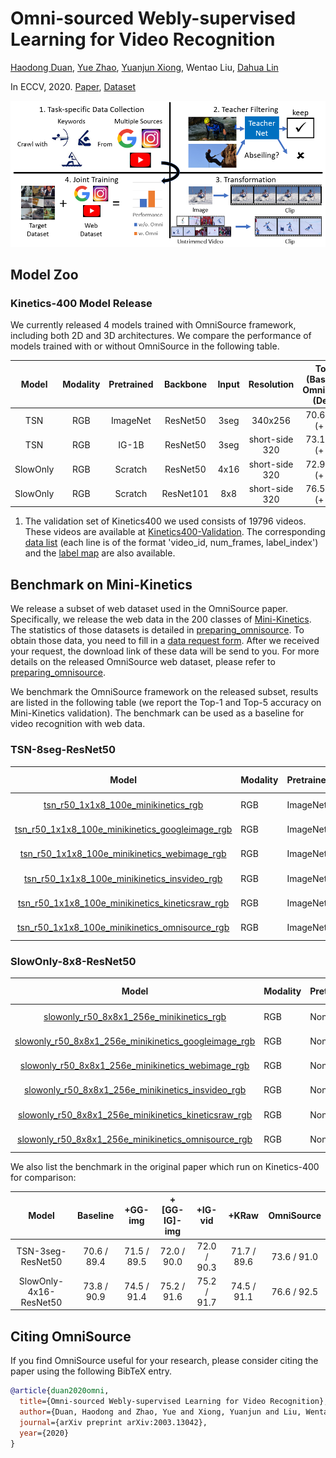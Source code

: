 # Omni-sourced Webly-supervised Learning for Video Recognition

[Haodong Duan](https://github.com/kennymckormick), [Yue Zhao](https://github.com/zhaoyue-zephyrus), [Yuanjun Xiong](https://github.com/yjxiong), Wentao Liu, [Dahua Lin](https://github.com/lindahua)

In ECCV, 2020. [Paper](https://arxiv.org/abs/2003.13042), [Dataset](https://docs.google.com/forms/d/e/1FAIpQLSd8_GlmHzG8FcDbW-OEu__G7qLgOSYZpH-i5vYVJcu7wcb_TQ/viewform?usp=sf_link)

![pipeline](https://github.com/open-mmlab/mmaction2/blob/master/configs/recognition/omnisource/pipeline.png?raw=true)

## Model Zoo

### Kinetics-400 Model Release

We currently released 4 models trained with OmniSource framework, including both 2D and 3D architectures. We compare the performance of models trained with or without OmniSource in the following table.

|  Model   | Modality | Pretrained | Backbone  | Input |   Resolution   | Top-1 (Baseline / OmniSource (Delta)) | Top-5 (Baseline / OmniSource (Delta))) |                           Download                           |
| :------: | :------: | :--------: | :-------: | :---: | :------------: | :-----------------------------------: | :------------------------------------: | :----------------------------------------------------------: |
|   TSN    |   RGB    |  ImageNet  | ResNet50  | 3seg  |    340x256     |          70.6 / 73.6 (+ 3.0)          |          89.4 / 91.0 (+ 1.6)           | [Baseline](https://download.openmmlab.com/mmaction/recognition/tsn/tsn_r50_1x1x3_100e_kinetics400_rgb/tsn_r50_1x1x3_100e_kinetics400_rgb_20200614-e508be42.pth) / [OmniSource](https://download.openmmlab.com/mmaction/recognition/tsn/omni/tsn_imagenet_pretrained_r50_omni_1x1x3_kinetics400_rgb_20200926-54192355.pth) |
|   TSN    |   RGB    |   IG-1B    | ResNet50  | 3seg  | short-side 320 |          73.1 / 75.7 (+ 2.6)          |          90.4 / 91.9 (+ 1.5)           | [Baseline](https://download.openmmlab.com/mmaction/recognition/tsn/omni/tsn_1G1B_pretrained_r50_without_omni_1x1x3_kinetics400_rgb_20200926-c133dd49.pth) / [OmniSource](https://download.openmmlab.com/mmaction/recognition/tsn/omni/tsn_1G1B_pretrained_r50_omni_1x1x3_kinetics400_rgb_20200926-2863fed0.pth) |
| SlowOnly |   RGB    |  Scratch   | ResNet50  | 4x16  | short-side 320 |          72.9 / 76.8 (+ 3.9)          |          90.9 / 92.5 (+ 1.6)           | [Baseline](https://download.openmmlab.com/mmaction/recognition/slowonly/slowonly_r50_4x16x1_256e_kinetics400_rgb/slowonly_r50_4x16x1_256e_kinetics400_rgb_20200704-a69556c6.pth) / [OmniSource](https://download.openmmlab.com/mmaction/recognition/slowonly/omni/slowonly_r50_omni_4x16x1_kinetics400_rgb_20200926-51b1f7ea.pth) |
| SlowOnly |   RGB    |  Scratch   | ResNet101 |  8x8  | short-side 320 |          76.5 / 80.4 (+ 3.9)          |          92.7 / 94.4 (+ 1.7)           | [Baseline](https://download.openmmlab.com/mmaction/recognition/slowonly/omni/slowonly_r101_without_omni_8x8x1_kinetics400_rgb_20200926-0c730aef.pth) / [OmniSource](https://download.openmmlab.com/mmaction/recognition/slowonly/omni/slowonly_r101_omni_8x8x1_kinetics400_rgb_20200926-b5dbb701.pth) |

1. The validation set of Kinetics400 we used consists of 19796 videos. These videos are available at [Kinetics400-Validation](https://mycuhk-my.sharepoint.com/:u:/g/personal/1155136485_link_cuhk_edu_hk/EbXw2WX94J1Hunyt3MWNDJUBz-nHvQYhO9pvKqm6g39PMA?e=a9QldB). The corresponding [data list](https://download.openmmlab.com/mmaction/dataset/k400_val/kinetics_val_list.txt) (each line is of the format 'video_id, num_frames, label_index') and the [label map](https://download.openmmlab.com/mmaction/dataset/k400_val/kinetics_class2ind.txt) are also available.

## Benchmark on Mini-Kinetics

We release a subset of web dataset used in the OmniSource paper. Specifically, we release the web data in the 200 classes of [Mini-Kinetics](https://arxiv.org/pdf/1712.04851.pdf). The statistics of those datasets is detailed in [preparing_omnisource](/tools/data/omnisource/README.md). To obtain those data, you need to fill in a [data request form](https://docs.google.com/forms/d/e/1FAIpQLSd8_GlmHzG8FcDbW-OEu__G7qLgOSYZpH-i5vYVJcu7wcb_TQ/viewform?usp=sf_link). After we received your request, the download link of these data will be send to you. For more details on the released OmniSource web dataset, please refer to [preparing_omnisource](/tools/data/omnisource/README.md).

We benchmark the OmniSource framework on the released subset, results are listed in the following table (we report the Top-1 and Top-5 accuracy on Mini-Kinetics validation). The benchmark can be used as a baseline for video recognition with web data.

### TSN-8seg-ResNet50

|                            Model                             | Modality | Pretrained | Backbone | Input | Resolution     | top1 acc | top5 acc |                             ckpt                             |                             json                             |                             log                              |
| :----------------------------------------------------------: | -------- | ---------- | -------- | ----- | -------------- | :------: | :------: | :----------------------------------------------------------: | :----------------------------------------------------------: | :----------------------------------------------------------: |
| [tsn_r50_1x1x8_100e_minikinetics_rgb](/configs/recognition/omnisource/tsn_r50_1x1x8_100e_minikinetics/tsn_r50_1x1x8_100e_minikinetics_rgb.py) | RGB      | ImageNet   | ResNet50 | 3seg  | short-side 320 |   77.4   |   93.6   | [ckpt](https://download.openmmlab.com/mmaction/recognition/omnisource/tsn_r50_1x1x8_100e_minikinetics_rgb/baseline/tsn_r50_1x1x8_100e_minikinetics_rgb_20201030-b4eaf92b.pth) | [json](https://download.openmmlab.com/mmaction/recognition/omnisource/tsn_r50_1x1x8_100e_minikinetics_rgb/baseline/tsn_r50_1x1x8_100e_minikinetics_rgb_20201030.json) | [log](https://download.openmmlab.com/mmaction/recognition/omnisource/tsn_r50_1x1x8_100e_minikinetics_rgb/baseline/tsn_r50_1x1x8_100e_minikinetics_rgb_20201030.log) |
| [tsn_r50_1x1x8_100e_minikinetics_googleimage_rgb](/configs/recognition/omnisource/tsn_r50_1x1x8_100e_minikinetics/tsn_r50_1x1x8_100e_minikinetics_googleimage_rgb.py) | RGB      | ImageNet   | ResNet50 | 3seg  | short-side 320 |   78.0   |   93.6   | [ckpt](https://download.openmmlab.com/mmaction/recognition/omnisource/tsn_r50_1x1x8_100e_minikinetics_rgb/googleimage/tsn_r50_1x1x8_100e_minikinetics_googleimage_rgb_20201030-23966b4b.pth) | [json](https://download.openmmlab.com/mmaction/recognition/omnisource/tsn_r50_1x1x8_100e_minikinetics_rgb/googleimage/tsn_r50_1x1x8_100e_minikinetics_googleimage_rgb_20201030.json) | [log](https://download.openmmlab.com/mmaction/recognition/omnisource/tsn_r50_1x1x8_100e_minikinetics_rgb/googleimage/tsn_r50_1x1x8_100e_minikinetics_googleimage_rgb_20201030.log) |
| [tsn_r50_1x1x8_100e_minikinetics_webimage_rgb](/configs/recognition/omnisource/tsn_r50_1x1x8_100e_minikinetics/tsn_r50_1x1x8_100e_minikinetics_webimage_rgb.py) | RGB      | ImageNet   | ResNet50 | 3seg  | short-side 320 |   78.6   |   93.6   | [ckpt](https://download.openmmlab.com/mmaction/recognition/omnisource/tsn_r50_1x1x8_100e_minikinetics_rgb/webimage/tsn_r50_1x1x8_100e_minikinetics_webimage_rgb_20201030-66f5e046.pth) | [json](https://download.openmmlab.com/mmaction/recognition/omnisource/tsn_r50_1x1x8_100e_minikinetics_rgb/webimage/tsn_r50_1x1x8_100e_minikinetics_webimage_rgb_20201030.json) | [log](https://download.openmmlab.com/mmaction/recognition/omnisource/tsn_r50_1x1x8_100e_minikinetics_rgb/webimage/tsn_r50_1x1x8_100e_minikinetics_webimage_rgb_20201030.log) |
| [tsn_r50_1x1x8_100e_minikinetics_insvideo_rgb](/configs/recognition/omnisource/tsn_r50_1x1x8_100e_minikinetics/tsn_r50_1x1x8_100e_minikinetics_insvideo_rgb.py) | RGB      | ImageNet   | ResNet50 | 3seg  | short-side 320 |   80.6   |   95.0   | [ckpt](https://download.openmmlab.com/mmaction/recognition/omnisource/tsn_r50_1x1x8_100e_minikinetics_rgb/insvideo/tsn_r50_1x1x8_100e_minikinetics_insvideo_rgb_20201030-011f984d.pth) | [json](https://download.openmmlab.com/mmaction/recognition/omnisource/tsn_r50_1x1x8_100e_minikinetics_rgb/insvideo/tsn_r50_1x1x8_100e_minikinetics_insvideo_rgb_20201030.json) | [log](https://download.openmmlab.com/mmaction/recognition/omnisource/tsn_r50_1x1x8_100e_minikinetics_rgb/insvideo/tsn_r50_1x1x8_100e_minikinetics_insvideo_rgb_20201030.log) |
| [tsn_r50_1x1x8_100e_minikinetics_kineticsraw_rgb](/configs/recognition/omnisource/tsn_r50_1x1x8_100e_minikinetics/tsn_r50_1x1x8_100e_minikinetics_kineticsraw_rgb.py) | RGB      | ImageNet   | ResNet50 | 3seg  | short-side 320 |   78.6   |   93.2   | [ckpt](https://download.openmmlab.com/mmaction/recognition/omnisource/tsn_r50_1x1x8_100e_minikinetics_rgb/kineticsraw/tsn_r50_1x1x8_100e_minikinetics_kineticsraw_rgb_20201030-59f5d064.pth) | [json](https://download.openmmlab.com/mmaction/recognition/omnisource/tsn_r50_1x1x8_100e_minikinetics_rgb/kineticsraw/tsn_r50_1x1x8_100e_minikinetics_kineticsraw_rgb_20201030.json) | [log](https://download.openmmlab.com/mmaction/recognition/omnisource/tsn_r50_1x1x8_100e_minikinetics_rgb/kineticsraw/tsn_r50_1x1x8_100e_minikinetics_kineticsraw_rgb_20201030.log) |
| [tsn_r50_1x1x8_100e_minikinetics_omnisource_rgb](/configs/recognition/omnisource/tsn_r50_1x1x8_100e_minikinetics/tsn_r50_1x1x8_100e_minikinetics_omnisource_rgb.py) | RGB      | ImageNet   | ResNet50 | 3seg  | short-side 320 |   81.3   |   94.8   | [ckpt](https://download.openmmlab.com/mmaction/recognition/omnisource/tsn_r50_1x1x8_100e_minikinetics_rgb/omnisource/tsn_r50_1x1x8_100e_minikinetics_omnisource_rgb_20201030-0f56ef51.pth) | [json](https://download.openmmlab.com/mmaction/recognition/omnisource/tsn_r50_1x1x8_100e_minikinetics_rgb/omnisource/tsn_r50_1x1x8_100e_minikinetics_omnisource_rgb_20201030.json) | [log](https://download.openmmlab.com/mmaction/recognition/omnisource/tsn_r50_1x1x8_100e_minikinetics_rgb/omnisource/tsn_r50_1x1x8_100e_minikinetics_omnisource_rgb_20201030.log) |

### SlowOnly-8x8-ResNet50

|                            Model                             | Modality | Pretrained | Backbone | Input | Resolution     | top1 acc | top5 acc |                             ckpt                             |                             json                             |                             log                              |
| :----------------------------------------------------------: | -------- | ---------- | -------- | ----- | -------------- | :------: | :------: | :----------------------------------------------------------: | :----------------------------------------------------------: | :----------------------------------------------------------: |
| [slowonly_r50_8x8x1_256e_minikinetics_rgb](/configs/recognition/omnisource/slowonly_r50_8x8x1_256e_minikinetics/slowonly_r50_8x8x1_256e_minikinetics_rgb.py) | RGB      | None       | ResNet50 | 8x8   | short-side 320 |   78.6   |   93.9   | [ckpt](https://download.openmmlab.com/mmaction/recognition/omnisource/slowonly_r50_8x8x1_256e_minikinetics_rgb/baseline/slowonly_r50_8x8x1_256e_minikinetics_rgb_20201030-168eb098.pth) | [json](https://download.openmmlab.com/mmaction/recognition/omnisource/slowonly_r50_8x8x1_256e_minikinetics_rgb/baseline/slowonly_r50_8x8x1_256e_minikinetics_rgb_20201030.json) | [log](https://download.openmmlab.com/mmaction/recognition/omnisource/slowonly_r50_8x8x1_256e_minikinetics_rgb/baseline/slowonly_r50_8x8x1_256e_minikinetics_rgb_20201030.log) |
| [slowonly_r50_8x8x1_256e_minikinetics_googleimage_rgb](/configs/recognition/omnisource/slowonly_r50_8x8x1_256e_minikinetics/slowonly_r50_8x8x1_256e_minikinetics_googleimage_rgb.py) | RGB      | None       | ResNet50 | 8x8   | short-side 320 |   80.8   |   95.0   | [ckpt](https://download.openmmlab.com/mmaction/recognition/omnisource/slowonly_r50_8x8x1_256e_minikinetics_rgb/googleimage/slowonly_r50_8x8x1_256e_minikinetics_googleimage_rgb_20201030-7da6dfc3.pth) | [json](https://download.openmmlab.com/mmaction/recognition/omnisource/slowonly_r50_8x8x1_256e_minikinetics_rgb/googleimage/slowonly_r50_8x8x1_256e_minikinetics_googleimage_rgb_20201030.json) | [log](https://download.openmmlab.com/mmaction/recognition/omnisource/slowonly_r50_8x8x1_256e_minikinetics_rgb/googleimage/slowonly_r50_8x8x1_256e_minikinetics_googleimage_rgb_20201030.log) |
| [slowonly_r50_8x8x1_256e_minikinetics_webimage_rgb](/configs/recognition/omnisource/slowonly_r50_8x8x1_256e_minikinetics/slowonly_r50_8x8x1_256e_minikinetics_webimage_rgb.py) | RGB      | None       | ResNet50 | 8x8   | short-side 320 |   81.3   |   95.2   | [ckpt](https://download.openmmlab.com/mmaction/recognition/omnisource/slowonly_r50_8x8x1_256e_minikinetics_rgb/webimage/slowonly_r50_8x8x1_256e_minikinetics_webimage_rgb_20201030-c36616e9.pth) | [json](https://download.openmmlab.com/mmaction/recognition/omnisource/slowonly_r50_8x8x1_256e_minikinetics_rgb/webimage/slowonly_r50_8x8x1_256e_minikinetics_webimage_rgb_20201030.json) | [log](https://download.openmmlab.com/mmaction/recognition/omnisource/slowonly_r50_8x8x1_256e_minikinetics_rgb/webimage/slowonly_r50_8x8x1_256e_minikinetics_webimage_rgb_20201030.log) |
| [slowonly_r50_8x8x1_256e_minikinetics_insvideo_rgb](/configs/recognition/omnisource/slowonly_r50_8x8x1_256e_minikinetics/slowonly_r50_8x8x1_256e_minikinetics_insvideo_rgb.py) | RGB      | None       | ResNet50 | 8x8   | short-side 320 |   82.4   |   95.6   | [ckpt](https://download.openmmlab.com/mmaction/recognition/omnisource/slowonly_r50_8x8x1_256e_minikinetics_rgb/insvideo/slowonly_r50_8x8x1_256e_minikinetics_insvideo_rgb_20201030-e2890e8d.pth) | [json](https://download.openmmlab.com/mmaction/recognition/omnisource/slowonly_r50_8x8x1_256e_minikinetics_rgb/insvideo/slowonly_r50_8x8x1_256e_minikinetics_insvideo_rgb_20201030.json) | [log](https://download.openmmlab.com/mmaction/recognition/omnisource/slowonly_r50_8x8x1_256e_minikinetics_rgb/insvideo/slowonly_r50_8x8x1_256e_minikinetics_insvideo_rgb_20201030.log) |
| [slowonly_r50_8x8x1_256e_minikinetics_kineticsraw_rgb](/configs/recognition/omnisource/slowonly_r50_8x8x1_256e_minikinetics/slowonly_r50_8x8x1_256e_minikinetics_kineticsraw_rgb.py) | RGB      | None       | ResNet50 | 8x8   | short-side 320 |   80.3   |   94.5   | [ckpt](https://download.openmmlab.com/mmaction/recognition/omnisource/slowonly_r50_8x8x1_256e_minikinetics_rgb/kineticsraw/slowonly_r50_8x8x1_256e_minikinetics_kineticsraw_rgb_20201030-62974bac.pth) | [json](https://download.openmmlab.com/mmaction/recognition/omnisource/slowonly_r50_8x8x1_256e_minikinetics_rgb/kineticsraw/slowonly_r50_8x8x1_256e_minikinetics_kineticsraw_rgb_20201030.json) | [log](https://download.openmmlab.com/mmaction/recognition/omnisource/slowonly_r50_8x8x1_256e_minikinetics_rgb/kineticsraw/slowonly_r50_8x8x1_256e_minikinetics_kineticsraw_rgb_20201030.log) |
| [slowonly_r50_8x8x1_256e_minikinetics_omnisource_rgb](/configs/recognition/omnisource/slowonly_r50_8x8x1_256e_minikinetics/slowonly_r50_8x8x1_256e_minikinetics_googleimage_rgb.py) | RGB      | None       | ResNet50 | 8x8   | short-side 320 |   82.9   |   95.8   | [ckpt](https://download.openmmlab.com/mmaction/recognition/omnisource/slowonly_r50_8x8x1_256e_minikinetics_rgb/omnisource/slowonly_r50_8x8x1_256e_minikinetics_omnisource_rgb_20201030-284cfd3b.pth) | [json](https://download.openmmlab.com/mmaction/recognition/omnisource/slowonly_r50_8x8x1_256e_minikinetics_rgb/omnisource/slowonly_r50_8x8x1_256e_minikinetics_omnisource_rgb_20201030.json) | [log](https://download.openmmlab.com/mmaction/recognition/omnisource/slowonly_r50_8x8x1_256e_minikinetics_rgb/omnisource/slowonly_r50_8x8x1_256e_minikinetics_omnisource_rgb_20201030.log) |

We also list the benchmark in the original paper which run on Kinetics-400 for comparison:

|         Model          |  Baseline   |   +GG-img   | +[GG-IG]-img |   +IG-vid   |    +KRaw    | OmniSource  |
| :--------------------: | :---------: | :---------: | :----------: | :---------: | :---------: | :---------: |
|   TSN-3seg-ResNet50    | 70.6 / 89.4 | 71.5 / 89.5 | 72.0 / 90.0  | 72.0 / 90.3 | 71.7 / 89.6 | 73.6 / 91.0 |
| SlowOnly-4x16-ResNet50 | 73.8 / 90.9 | 74.5 / 91.4 | 75.2 / 91.6  | 75.2 / 91.7 | 74.5 / 91.1 | 76.6 / 92.5 |

## Citing OmniSource

If you find OmniSource useful for your research, please consider citing the paper using the following BibTeX entry.

<!-- [ALGORITHM] -->

```BibTeX
@article{duan2020omni,
  title={Omni-sourced Webly-supervised Learning for Video Recognition},
  author={Duan, Haodong and Zhao, Yue and Xiong, Yuanjun and Liu, Wentao and Lin, Dahua},
  journal={arXiv preprint arXiv:2003.13042},
  year={2020}
}
```
